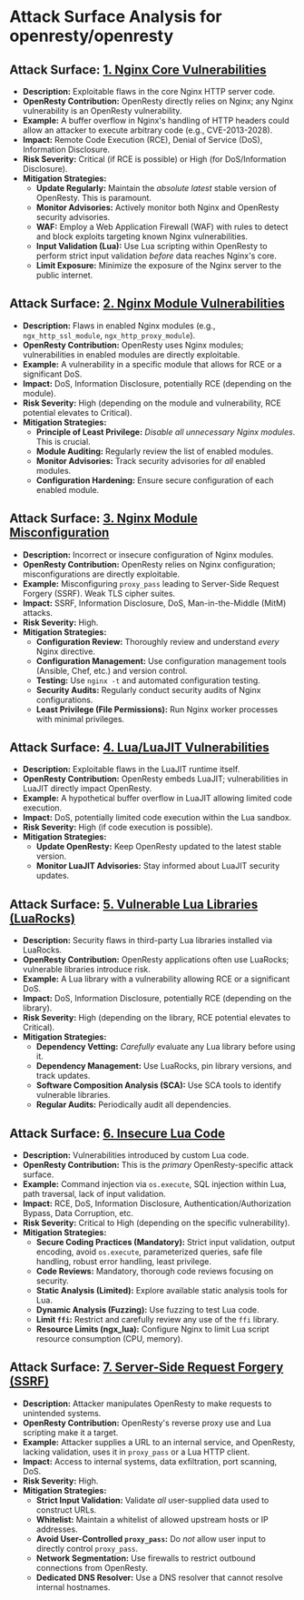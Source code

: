 # Attack Surface Analysis for openresty/openresty

## Attack Surface: [1. Nginx Core Vulnerabilities](./attack_surfaces/1__nginx_core_vulnerabilities.md)

*   **Description:**  Exploitable flaws in the core Nginx HTTP server code.
*   **OpenResty Contribution:** OpenResty directly relies on Nginx; any Nginx vulnerability is an OpenResty vulnerability.
*   **Example:**  A buffer overflow in Nginx's handling of HTTP headers could allow an attacker to execute arbitrary code (e.g., CVE-2013-2028).
*   **Impact:**  Remote Code Execution (RCE), Denial of Service (DoS), Information Disclosure.
*   **Risk Severity:**  Critical (if RCE is possible) or High (for DoS/Information Disclosure).
*   **Mitigation Strategies:**
    *   **Update Regularly:** Maintain the *absolute latest* stable version of OpenResty. This is paramount.
    *   **Monitor Advisories:** Actively monitor both Nginx and OpenResty security advisories.
    *   **WAF:** Employ a Web Application Firewall (WAF) with rules to detect and block exploits targeting known Nginx vulnerabilities.
    *   **Input Validation (Lua):** Use Lua scripting within OpenResty to perform strict input validation *before* data reaches Nginx's core.
    *   **Limit Exposure:** Minimize the exposure of the Nginx server to the public internet.

## Attack Surface: [2. Nginx Module Vulnerabilities](./attack_surfaces/2__nginx_module_vulnerabilities.md)

*   **Description:**  Flaws in enabled Nginx modules (e.g., `ngx_http_ssl_module`, `ngx_http_proxy_module`).
*   **OpenResty Contribution:** OpenResty uses Nginx modules; vulnerabilities in enabled modules are directly exploitable.
*   **Example:** A vulnerability in a specific module that allows for RCE or a significant DoS.
*   **Impact:** DoS, Information Disclosure, potentially RCE (depending on the module).
*   **Risk Severity:** High (depending on the module and vulnerability, RCE potential elevates to Critical).
*   **Mitigation Strategies:**
    *   **Principle of Least Privilege:** *Disable all unnecessary Nginx modules*. This is crucial.
    *   **Module Auditing:** Regularly review the list of enabled modules.
    *   **Monitor Advisories:** Track security advisories for *all* enabled modules.
    *   **Configuration Hardening:** Ensure secure configuration of each enabled module.

## Attack Surface: [3. Nginx Module Misconfiguration](./attack_surfaces/3__nginx_module_misconfiguration.md)

*   **Description:** Incorrect or insecure configuration of Nginx modules.
*   **OpenResty Contribution:** OpenResty relies on Nginx configuration; misconfigurations are directly exploitable.
*   **Example:** Misconfiguring `proxy_pass` leading to Server-Side Request Forgery (SSRF). Weak TLS cipher suites.
*   **Impact:** SSRF, Information Disclosure, DoS, Man-in-the-Middle (MitM) attacks.
*   **Risk Severity:** High.
*   **Mitigation Strategies:**
    *   **Configuration Review:** Thoroughly review and understand *every* Nginx directive.
    *   **Configuration Management:** Use configuration management tools (Ansible, Chef, etc.) and version control.
    *   **Testing:** Use `nginx -t` and automated configuration testing.
    *   **Security Audits:** Regularly conduct security audits of Nginx configurations.
    *   **Least Privilege (File Permissions):** Run Nginx worker processes with minimal privileges.

## Attack Surface: [4. Lua/LuaJIT Vulnerabilities](./attack_surfaces/4__lualuajit_vulnerabilities.md)

*   **Description:** Exploitable flaws in the LuaJIT runtime itself.
*   **OpenResty Contribution:** OpenResty embeds LuaJIT; vulnerabilities in LuaJIT directly impact OpenResty.
*   **Example:** A hypothetical buffer overflow in LuaJIT allowing limited code execution.
*   **Impact:** DoS, potentially limited code execution within the Lua sandbox.
*   **Risk Severity:** High (if code execution is possible).
*   **Mitigation Strategies:**
    *   **Update OpenResty:** Keep OpenResty updated to the latest stable version.
    *   **Monitor LuaJIT Advisories:** Stay informed about LuaJIT security updates.

## Attack Surface: [5. Vulnerable Lua Libraries (LuaRocks)](./attack_surfaces/5__vulnerable_lua_libraries__luarocks_.md)

*   **Description:** Security flaws in third-party Lua libraries installed via LuaRocks.
*   **OpenResty Contribution:** OpenResty applications often use LuaRocks; vulnerable libraries introduce risk.
*   **Example:** A Lua library with a vulnerability allowing RCE or a significant DoS.
*   **Impact:** DoS, Information Disclosure, potentially RCE (depending on the library).
*   **Risk Severity:** High (depending on the library, RCE potential elevates to Critical).
*   **Mitigation Strategies:**
    *   **Dependency Vetting:** *Carefully* evaluate any Lua library before using it.
    *   **Dependency Management:** Use LuaRocks, pin library versions, and track updates.
    *   **Software Composition Analysis (SCA):** Use SCA tools to identify vulnerable libraries.
    *   **Regular Audits:** Periodically audit all dependencies.

## Attack Surface: [6. Insecure Lua Code](./attack_surfaces/6__insecure_lua_code.md)

*   **Description:** Vulnerabilities introduced by custom Lua code.
*   **OpenResty Contribution:** This is the *primary* OpenResty-specific attack surface.
*   **Example:** Command injection via `os.execute`, SQL injection within Lua, path traversal, lack of input validation.
*   **Impact:** RCE, DoS, Information Disclosure, Authentication/Authorization Bypass, Data Corruption, etc.
*   **Risk Severity:** Critical to High (depending on the specific vulnerability).
*   **Mitigation Strategies:**
    *   **Secure Coding Practices (Mandatory):** Strict input validation, output encoding, avoid `os.execute`, parameterized queries, safe file handling, robust error handling, least privilege.
    *   **Code Reviews:** Mandatory, thorough code reviews focusing on security.
    *   **Static Analysis (Limited):** Explore available static analysis tools for Lua.
    *   **Dynamic Analysis (Fuzzing):** Use fuzzing to test Lua code.
    *   **Limit `ffi`:** Restrict and carefully review any use of the `ffi` library.
    *   **Resource Limits (ngx_lua):** Configure Nginx to limit Lua script resource consumption (CPU, memory).

## Attack Surface: [7. Server-Side Request Forgery (SSRF)](./attack_surfaces/7__server-side_request_forgery__ssrf_.md)

*   **Description:** Attacker manipulates OpenResty to make requests to unintended systems.
*   **OpenResty Contribution:** OpenResty's reverse proxy use and Lua scripting make it a target.
*   **Example:** Attacker supplies a URL to an internal service, and OpenResty, lacking validation, uses it in `proxy_pass` or a Lua HTTP client.
*   **Impact:** Access to internal systems, data exfiltration, port scanning, DoS.
*   **Risk Severity:** High.
*   **Mitigation Strategies:**
    *   **Strict Input Validation:** Validate *all* user-supplied data used to construct URLs.
    *   **Whitelist:** Maintain a whitelist of allowed upstream hosts or IP addresses.
    *   **Avoid User-Controlled `proxy_pass`:** Do *not* allow user input to directly control `proxy_pass`.
    *   **Network Segmentation:** Use firewalls to restrict outbound connections from OpenResty.
    *   **Dedicated DNS Resolver:** Use a DNS resolver that cannot resolve internal hostnames.

